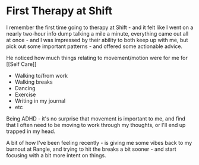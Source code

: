 # First Therapy at Shift

I remember the first time going to therapy at Shift - and it felt like I went on a nearly two-hour info dump talking a mile a minute, everything came out all at once - and I was impressed by their ability to both keep up with me, but pick out some important patterns - and offered some actionable advice. 

He noticed how much things relating to movement/motion were for me for [[Self Care]]

- Walking to/from work
- Walking breaks
- Dancing
- Exercise
- Writing in my journal 
- etc 

Being ADHD - it's no surprise that movement is important to me, and find that I often need to be moving to work through my thoughts, or I'll end up trapped in my head. 

A bit of how I've been feeling recently - is giving me some vibes back to my burnout at Rangle, and trying to hit the breaks a bit sooner - and start focusing with a bit more intent on things.